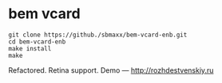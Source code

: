 # bem vcard

    git clone https://github./sbmaxx/bem-vcard-enb.git
    cd bem-vcard-enb
    make install
    make

Refactored. Retina support. Demo — http://rozhdestvenskiy.ru
